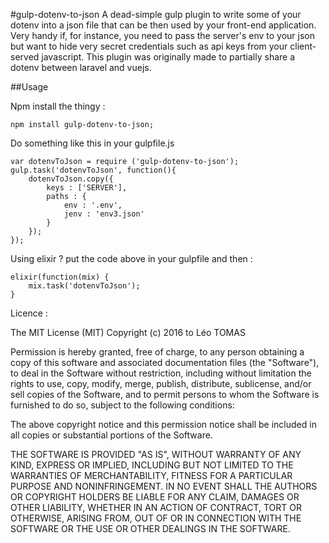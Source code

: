 #gulp-dotenv-to-json
A dead-simple gulp plugin to write some of your dotenv into a json file that can be then used by your front-end application. Very handy if, for instance, you need to pass the server's env to your json but want to hide very secret credentials such as api keys from your client-served javascript. This plugin was originally made to partially share a dotenv between laravel and vuejs.


##Usage

Npm install the thingy :

    npm install gulp-dotenv-to-json;

Do something like this in your gulpfile.js

    var dotenvToJson = require ('gulp-dotenv-to-json');
    gulp.task('dotenvToJson', function(){
        dotenvToJson.copy({
            keys : ['SERVER'],
            paths : {
                env : '.env',
                jenv : 'env3.json'
            }
        });
    });

Using elixir ? put the code above in your gulpfile and then :

    elixir(function(mix) {
        mix.task('dotenvToJson');
    }


Licence :

The MIT License (MIT)
Copyright (c) 2016 to Léo TOMAS

Permission is hereby granted, free of charge, to any person obtaining a copy of this software and associated documentation files (the "Software"), to deal in the Software without restriction, including without limitation the rights to use, copy, modify, merge, publish, distribute, sublicense, and/or sell copies of the Software, and to permit persons to whom the Software is furnished to do so, subject to the following conditions:

The above copyright notice and this permission notice shall be included in all copies or substantial portions of the Software.

THE SOFTWARE IS PROVIDED "AS IS", WITHOUT WARRANTY OF ANY KIND, EXPRESS OR IMPLIED, INCLUDING BUT NOT LIMITED TO THE WARRANTIES OF MERCHANTABILITY, FITNESS FOR A PARTICULAR PURPOSE AND NONINFRINGEMENT. IN NO EVENT SHALL THE AUTHORS OR COPYRIGHT HOLDERS BE LIABLE FOR ANY CLAIM, DAMAGES OR OTHER LIABILITY, WHETHER IN AN ACTION OF CONTRACT, TORT OR OTHERWISE, ARISING FROM, OUT OF OR IN CONNECTION WITH THE SOFTWARE OR THE USE OR OTHER DEALINGS IN THE SOFTWARE.


